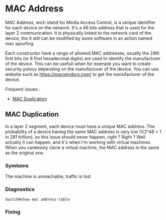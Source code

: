 # MAC Address

MAC Address, wich stand for Media Access Control, is a unique identifier for each device on the network. It's a 48 bits address that is used for the layer 2 communication. It is physically linked to the network card of the device, tho it still can be modified by some software in an action named mac spoofing.

Each constructor have a range of allowed MAC addresses, usually the 24th first bits (or 6 first hexadecimal digits) are used to identify the manufacturer of the device. This can be usefull when for exemple you want to create security polocy depending on the manufacturer of the device. You can use website such as https://macvendors.com/ to get the manufacturer of the device.

Frequent issues :

- [MAC Duplication](##MAC-Duplication)

## MAC Duplication

[//]: <> (To confirm)

In a layer 2 segment, each device must have a unique MAC address. The probability of a device having the same MAC address is very low (1/2^48 = 1 in 281 trillion), so this issue should never happen, right ? Right ? Well actually it can happen, and it's when I'm working with virtual machines. When you carelessly clone a virtual machine, the MAC address is the same as the original one.

### Symtoms

The machine is unreachable, traffic is lost

### Diagnostics

```Cisco IOS
Switch#show mac address-table
```

### Fixing
